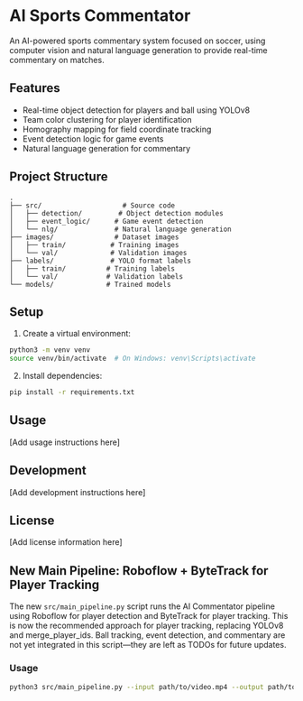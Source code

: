 # AI Sports Commentator

An AI-powered sports commentary system focused on soccer, using computer vision and natural language generation to provide real-time commentary on matches.

## Features

- Real-time object detection for players and ball using YOLOv8
- Team color clustering for player identification
- Homography mapping for field coordinate tracking
- Event detection logic for game events
- Natural language generation for commentary

## Project Structure

```
.
├── src/                    # Source code
│   ├── detection/         # Object detection modules
│   ├── event_logic/      # Game event detection
│   └── nlg/              # Natural language generation
├── images/               # Dataset images
│   ├── train/           # Training images
│   └── val/             # Validation images
├── labels/              # YOLO format labels
│   ├── train/          # Training labels
│   └── val/            # Validation labels
└── models/             # Trained models
```

## Setup

1. Create a virtual environment:
```bash
python3 -m venv venv
source venv/bin/activate  # On Windows: venv\Scripts\activate
```

2. Install dependencies:
```bash
pip install -r requirements.txt
```

## Usage

[Add usage instructions here]

## Development

[Add development instructions here]

## License

[Add license information here]

## New Main Pipeline: Roboflow + ByteTrack for Player Tracking

The new `src/main_pipeline.py` script runs the AI Commentator pipeline using Roboflow for player detection and ByteTrack for player tracking. This is now the recommended approach for player tracking, replacing YOLOv8 and merge_player_ids. Ball tracking, event detection, and commentary are not yet integrated in this script—they are left as TODOs for future updates.

### Usage

```bash
python3 src/main_pipeline.py --input path/to/video.mp4 --output path/to/annotated_output.mp4 --debug
```